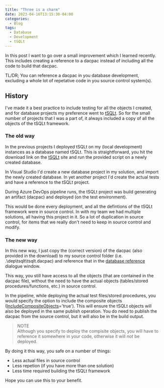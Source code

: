 ```yaml
---
title: "Three is a charm"
date: 2023-04-16T13:15:30-04:00
categories:
  - Blog
tags:
  - Database
  - Development
  - tSQLt
---
```


In this post I want to go over a small improvement which I learned recently. This includes creating a reference to a dacpac instead of including all the code to build that dacpac.

TL/DR; You can reference a dacpac in you database development, excluding a whole lot of repetative code in you source control system(s).

## History

I've made it a best practice to include testing for all the objects I created, and for database projects my preference went to [tSQLt][tsqlt]. So for the small number of projects that I was a part of, it always included a copy of all the objects of the tSQLt framework.

### The old way

In the previous projects I deployed tSQLt on my (local development) instances as a database named tSQLt. This is straightforward, you hit the download link on the [tSQLt][tsqlt] site and run the provided script on a newly created database.

In Visual Studio I'd create a new database project in my solution, and import the newly created database. In yet another project I'd create the actual tests and have a reference to the tSQLt project.

During Azure DevOps pipeline runs, the tSQLt project was build generating an artifact (dacpac) and deployed (on the test environment).

This would be done every deployment, and all the defintions of the tSQLt framework were in source control. In with my team we had multiple solutions, all having this project in it. So a lot of duplication in source control, for items that we really don't need to keep in source control and modify.

### The new way

In this new way, I just copy the (correct version) of the dacpac (also provided in the download) to my source control folder (i.e. .\dep\tsqlt\tsqlt.dacpac) and reference that in the [database reference][composite] dialogue window.

This way, you still have access to all the objects (that are contained in the dacpac file), without the need to have the actual objects (tables/stored procedures/functions, etc.) in source control.

In the pipeline, while deploying the actual test files/stored procedures, you would specify the option to include the composite objects ([IncludeCompositeObjects][sqlpackage]='true'). This will ensure the tSQLt objects will also be deployed in the same publish operation. You do need to publish the dacpac from the source control, but it will also be in the build output.

> NOTE\
> Although you specify to deploy the compisite objects, you will have to reference it somewhere in your code, otherwise it will *not* be deployed.

By doing it this way, you safe on a number of things:

- Less actual files in source control
- Less repetion (if you have more than one solution)
- Less time required building the tSQLt framework

Hope you can use this to your benefit.

[tsqlt]: https://tsqlt.org
[composite]: https://learn.microsoft.com/en-us/sql/ssdt/add-database-reference-dialog-box?view=sql-server-ver16#to-create-a-composite-project
[sqlpackage]: https://learn.microsoft.com/en-us/sql/tools/sqlpackage/sqlpackage-publish?view=sql-server-ver16
